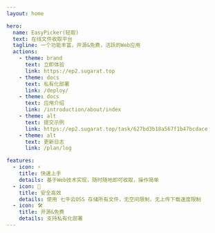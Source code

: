 ```yaml
---
layout: home

hero:
  name: EasyPicker(轻取)
  text: 在线文件收取平台
  tagline: 一个功能丰富，开源&免费，活跃的Web应用
  actions:
    - theme: brand
      text: 立即体验
      link: https://ep2.sugarat.top
    - theme: docs
      text: 私有化部署
      link: /deploy/
    - theme: docs
      text: 应用介绍
      link: /introduction/about/index
    - theme: alt
      text: 提交示例
      link: https://ep2.sugarat.top/task/627bd3b18a567f1b47bcdace
    - theme: alt
      text: 更新日志
      link: /plan/log

features:
  - icon: ⚡️ 
    title: 快速上手
    details: 基于Web技术实现，随时随地即可收取，操作简单
  - icon: 🖖
    title: 安全高效
    details: 使用 七牛云OSS 存储所有文件，无空间限制，无上传下载速度限制
  - icon: 🛠️
    title: 开源&免费
    details: 支持私有化部署
---
```


<Home />